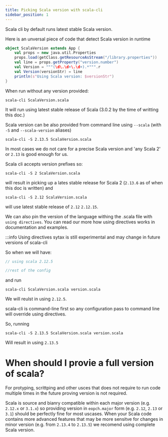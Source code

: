```yaml
---
title: Picking Scala version with scala-cli
sidebar_position: 1
---
```


Scala cli by default runs latest stable Scala version.

Here is an unversal piece of code that detect Scala version in runtime

```scala name:ScalaVersion.scala
object ScalaVersion extends App {
    val props = new java.util.Properties
    props.load(getClass.getResourceAsStream("/library.properties"))
    val line = props.getProperty("version.number")
    val Version = """(\d\.\d+\.\d+).*""".r
    val Version(versionStr) = line
    println(s"Using Scala version: $versionStr")
}
```

When run without any version provided:

```scala-cli
scala-cli ScalaVersion.scala
```

<!-- Expected-regex:
Using Scala version: 2.*
-->


It will run using latest stable release of Scala (3.0.2 by the time of writting this doc.)

Scala version can be also provided from command line using `--scala` (with `-S` and `--scala-version` aliases)

```scala-cli
scala-cli -S 2.13.5 ScalaVersion.scala
```
<!-- Expected:
Using Scala version: 2.13.5
-->

In most cases we do not care for a precise Scala version and 'any Scala 2' or `2.13` is good enough for us. 

Scala cli accepts version prefixes so:

```scala-cli
scala-cli -S 2 ScalaVersion.scala
```
<!-- Expected:
Using Scala version: 2/.*
-->

will result in picking up a lates stable release for Scala 2 (`2.13.6` as of when this doc is written) and

```scala-cli
scala-cli -S 2.12 ScalaVersion.scala
```
<!-- Expected:
Using Scala version: 2\.12\..*
-->

will use latest stable release of `2.12` `2.12.15`.


We can also pin the version of the language withing the .scala file with `using directives`. You can read our more how using directives works in documentation and examples.

:::info
Using directives sytax is still experimental and may change in future versions of scala-cli


So when we will have:

```scala name:version.scala
// using scala 2.12.5

//rest of the config
```

and run

```scala-cli
scala-cli ScalaVersion.scala version.scala
```

We will reulst in using `2.12.5`. 

scala-cli is command-line first so any configuration pass to command line will override using directives.

So, running 

```scala-cli
scala-cli -S 2.13.5 ScalaVersion.scala version.scala
```

Will result in using `2.13.5`

<!-- Expected:
Using Scala version: 2\.12\..*
-->

# When should I provie a full version of scala?

For protyping, scrittping and other usces that does not require to run code multiple times in the future proving version is not required. 

Scala is source and bianry compatible within each major version (e.g. `2.12.x` or `3.1.x`) so providing version in `eopch.major` form (e.g. `2.12`, `2.13` or `3.1`) should be perfectly fine for most uscases. When your Scala code contains more advanced features that may be more sensitve for changes in minor version (e.g. from `2.13.4` to `2.13.5`) we recomend using complete Scala version.
